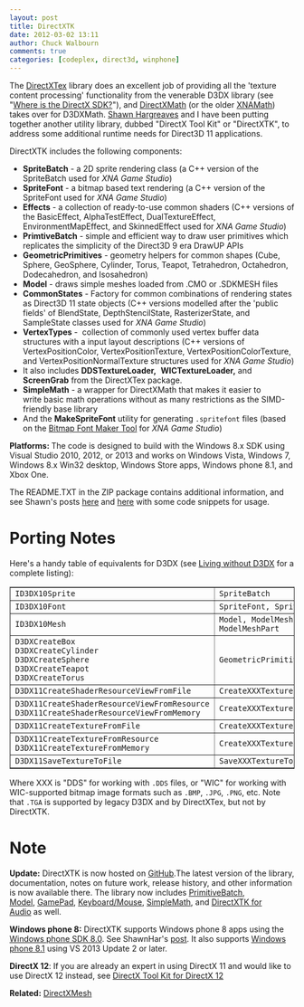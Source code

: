 ```yaml
---
layout: post
title: DirectXTK
date: 2012-03-02 13:11
author: Chuck Walbourn
comments: true
categories: [codeplex, direct3d, winphone]
---
```

The <a href="https://walbourn.github.io/directxtex/">DirectXTex</a> library does an excellent job of providing all the 'texture content processing' functionality from the venerable D3DX library (see "<a href="https://walbourn.github.io/where-is-the-directx-sdk/">Where is the DirectX SDK?</a>"), and <a href="https://walbourn.github.io/introducing-directxmath/">DirectXMath</a> (or the older <a href="https://walbourn.github.io/xna-math-version-2-04/">XNAMath</a>) takes over for D3DXMath. <a href="https://www.shawnhargreaves.com/">Shawn Hargreaves</a> and I have been putting together another utility library, dubbed "DirectX Tool Kit" or "DirectXTK", to address some additional runtime needs for Direct3D 11 applications.
<!--more-->

DirectXTK includes the following components:

<ul>
 	<li><strong>SpriteBatch</strong> - a 2D sprite rendering class (a C++ version of the SpriteBatch used for <em>XNA Game Studio</em>)</li>
 	<li><strong>SpriteFont</strong> - a bitmap based text rendering (a C++ version of the SpriteFont used for <em>XNA Game Studio</em>)</li>
 	<li><strong>Effects</strong> - a collection of ready-to-use common shaders (C++ versions of the BasicEffect, AlphaTestEffect, DualTextureEffect, EnvironmentMapEffect, and SkinnedEffect used for <em>XNA Game Studio</em>)</li>
 	<li><strong>PrimtiveBatch</strong> - simple and efficient way to draw user primitives which replicates the simplicity of the Direct3D 9 era DrawUP APIs</li>
 	<li><strong>GeometricPrimitives</strong> - geometry helpers for common shapes (Cube, Sphere, GeoSphere, Cylinder, Torus, Teapot, Tetrahedron, Octahedron, Dodecahedron, and Isosahedron)</li>
 	<li><strong>Model</strong> - draws simple meshes loaded from .CMO or .SDKMESH files</li>
 	<li><strong>CommonStates</strong> - Factory for common combinations of rendering states as Direct3D 11 state objects (C++ versions modelled after the 'public fields' of BlendState, DepthStencilState, RasterizerState, and SampleState classes used for <em>XNA Game Studio</em>)</li>
 	<li><strong>VertexTypes</strong> -  collection of commonly used vertex buffer data structures with a input layout descriptions (C++ versions of VertexPositionColor, VertexPositionTexture, VertexPositionColorTexture, and VertexPositionNormalTexture structures used for <em>XNA Game Studio</em>)</li>
 	<li>It also includes <strong>DDSTextureLoader,</strong>  <strong>WICTextureLoader,</strong> and <strong>ScreenGrab</strong> from the DirectXTex package.</li>
 	<li><strong>SimpleMath</strong> - a wrapper for DirectXMath that makes it easier to write basic math operations without as many restrictions as the SIMD-friendly base library</li>
 	<li>And the <strong>MakeSpriteFont</strong> utility for generating <code>.spritefont</code> files (based on the <a href="https://github.com/SimonDarksideJ/XNAGameStudio/wiki/Bitmap-Font-Maker">Bitmap Font Maker Tool</a> for <em>XNA Game Studio</em>)</li>
</ul>

<strong>Platforms: </strong>The code is designed to build with the Windows 8.x SDK using Visual Studio 2010, 2012, or 2013 and works on Windows Vista, Windows 7, Windows 8.x Win32 desktop, Windows Store apps, Windows phone 8.1, and Xbox One.

The README.TXT in the ZIP package contains additional information, and see Shawn's posts <a href="http://www.shawnhargreaves.com/blog/spritebatch-and-basiceffect-for-c-direct3d-11.html">here</a> and <a href="http://www.shawnhargreaves.com/blog/directxtk-now-includes-spritefont.html">here</a> with some code snippets for usage.

<h1>Porting Notes</h1>

Here's a handy table of equivalents for D3DX (see <a href="https://walbourn.github.io/living-without-d3dx/">Living without D3DX</a> for a complete listing):

<table border="1">
<tbody>
<tr>
<td><code>ID3DX10Sprite</code></td>
<td><code>SpriteBatch</code></td>
</tr>
<tr>
<td><code>ID3DX10Font</code></td>
<td><code>SpriteFont, SpriteBatch</code></td>
</tr>
<tr>
<td><code>ID3DX10Mesh</code></td>
<td><code>Model, ModelMesh, ModelMeshPart</code></td>
</tr>
<tr>
<td><code>D3DXCreateBox
D3DXCreateCylinder
D3DXCreateSphere
D3DXCreateTeapot
D3DXCreateTorus</code></td>
<td><code>GeometricPrimitive</code></td>
</tr>
<tr>
<td><code>D3DX11CreateShaderResourceViewFromFile</code></td>
<td><code>CreateXXXTextureFromFile</code></td>
</tr>
<tr>
<td><code>D3DX11CreateShaderResourceViewFromResource
D3DX11CreateShaderResourceViewFromMemory</code></td>
<td><code>CreateXXXTextureFromMemory</code></td>
</tr>
<tr>
<td><code>D3DX11CreateTextureFromFile</code></td>
<td><code>CreateXXXTextureFromFile</code></td>
</tr>
<tr>
<td><code>D3DX11CreateTextureFromResource
D3DX11CreateTextureFromMemory </code></td>
<td><code>CreateXXXTextureFromMemory</code></td>
</tr>
<tr>
<td><code>D3DX11SaveTextureToFile</code></td>
<td><code>SaveXXXTextureToFile</code></td>
</tr>
</tbody>
</table>

Where XXX is "DDS" for working with ``.DDS`` files, or "WIC" for working with WIC-supported bitmap image formats such as ``.BMP``, ``.JPG``, ``.PNG``, etc. Note that ``.TGA`` is supported by legacy D3DX and by DirectXTex, but not by DirectXTK.

<h1>Note</h1>

<strong>Update:</strong> DirectXTK is now hosted on <a href="https://github.com/Microsoft/DirectXTK">GitHub</a>.The latest version of the library, documentation, notes on future work, release history, and other information is now available there. The library now includes <a href="http://www.shawnhargreaves.com/blog/directxtk-primitivebatch-helper-makes-it-easy-to-draw-user-primitives-with-d3d11.html">PrimitiveBatch</a>, <a href="http://www.shawnhargreaves.com/blog/directxtk-now-supports-loading-and-drawing-3d-models.html">Model</a>, <a href="https://walbourn.github.io/directx-tool-kit-now-with-gamepads/">GamePad</a>, <a href="https://walbourn.github.io/directx-tool-kit-keyboard-and-mouse-support/">Keyboard/Mouse</a>, <a href="http://www.shawnhargreaves.com/blog/simplemath-a-simplified-wrapper-for-directxmath.html">SimpleMath</a>, and <a href="https://walbourn.github.io/directx-tool-kit-for-audio/">DirectXTK for Audio</a> as well.

<strong>Windows phone 8:</strong> DirectXTK supports Windows phone 8 apps using the <a href="http://go.microsoft.com/fwlink/?LinkID=261873">Windows phone SDK 8.0</a>. See ShawnHar's <a href="http://www.shawnhargreaves.com/blog/directx-tool-kit-now-supports-windows-phone-8.html">post</a>. It also supports <a href="http://www.shawnhargreaves.com/blog/windows-phone-8-1.html">Windows phone 8.1</a> using VS 2013 Update 2 or later.

<strong>DirectX 12</strong>: If you are already an expert in using DirectX 11 and would like to use DirectX 12 instead, see <a href="https://walbourn.github.io/directx-tool-kit-for-directx-12/">DirectX Tool Kit for DirectX 12</a>

<strong>Related:</strong> <a href="https://walbourn.github.io/directxmesh/">DirectXMesh</a>
